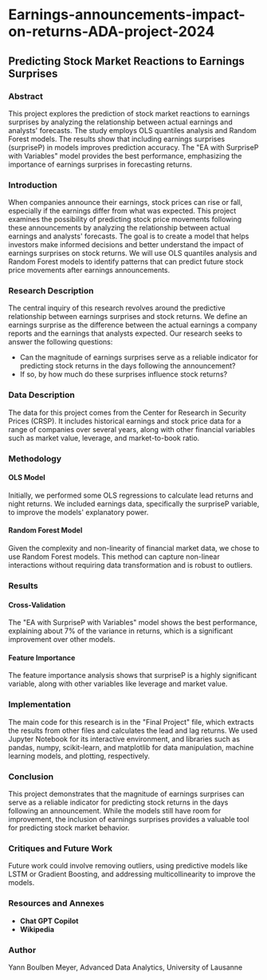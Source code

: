 # Earnings-announcements-impact-on-returns-ADA-project-2024

## Predicting Stock Market Reactions to Earnings Surprises

### Abstract
This project explores the prediction of stock market reactions to earnings surprises by analyzing the relationship between actual earnings and analysts' forecasts. The study employs OLS quantiles analysis and Random Forest models. The results show that including earnings surprises (surpriseP) in models improves prediction accuracy. The "EA with SurpriseP with Variables" model provides the best performance, emphasizing the importance of earnings surprises in forecasting returns.

### Introduction
When companies announce their earnings, stock prices can rise or fall, especially if the earnings differ from what was expected. This project examines the possibility of predicting stock price movements following these announcements by analyzing the relationship between actual earnings and analysts' forecasts. The goal is to create a model that helps investors make informed decisions and better understand the impact of earnings surprises on stock returns. We will use OLS quantiles analysis and Random Forest models to identify patterns that can predict future stock price movements after earnings announcements.

### Research Description
The central inquiry of this research revolves around the predictive relationship between earnings surprises and stock returns. We define an earnings surprise as the difference between the actual earnings a company reports and the earnings that analysts expected. Our research seeks to answer the following questions:
- Can the magnitude of earnings surprises serve as a reliable indicator for predicting stock returns in the days following the announcement?
- If so, by how much do these surprises influence stock returns?

### Data Description
The data for this project comes from the Center for Research in Security Prices (CRSP). It includes historical earnings and stock price data for a range of companies over several years, along with other financial variables such as market value, leverage, and market-to-book ratio.

### Methodology
#### OLS Model
Initially, we performed some OLS regressions to calculate lead returns and night returns. We included earnings data, specifically the surpriseP variable, to improve the models' explanatory power.

#### Random Forest Model
Given the complexity and non-linearity of financial market data, we chose to use Random Forest models. This method can capture non-linear interactions without requiring data transformation and is robust to outliers.

### Results
#### Cross-Validation
The "EA with SurpriseP with Variables" model shows the best performance, explaining about 7% of the variance in returns, which is a significant improvement over other models.

#### Feature Importance
The feature importance analysis shows that surpriseP is a highly significant variable, along with other variables like leverage and market value.

### Implementation
The main code for this research is in the "Final Project" file, which extracts the results from other files and calculates the lead and lag returns. We used Jupyter Notebook for its interactive environment, and libraries such as pandas, numpy, scikit-learn, and matplotlib for data manipulation, machine learning models, and plotting, respectively.

### Conclusion
This project demonstrates that the magnitude of earnings surprises can serve as a reliable indicator for predicting stock returns in the days following an announcement. While the models still have room for improvement, the inclusion of earnings surprises provides a valuable tool for predicting stock market behavior.

### Critiques and Future Work
Future work could involve removing outliers, using predictive models like LSTM or Gradient Boosting, and addressing multicollinearity to improve the models.

### Resources and Annexes
- **Chat GPT Copilot**
- **Wikipedia**

### Author
Yann Boulben Meyer, Advanced Data Analytics, University of Lausanne


 
